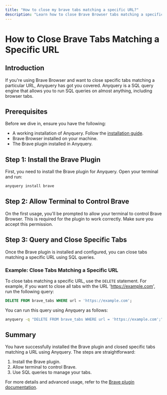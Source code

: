 ```yaml
---
title: "How to close my brave tabs matching a specific URL?"
description: "Learn how to close Brave Browser tabs matching a specific URL using Anyquery's SQL query engine. Follow simple steps to install the plugin and execute queries."
---
```


# How to Close Brave Tabs Matching a Specific URL

## Introduction

If you're using Brave Browser and want to close specific tabs matching a particular URL, Anyquery has got you covered. Anyquery is a SQL query engine that allows you to run SQL queries on almost anything, including browser tabs.

## Prerequisites

Before we dive in, ensure you have the following:
- A working installation of Anyquery. Follow the [installation guide](https://anyquery.dev/docs/#installation).
- Brave Browser installed on your machine.
- The Brave plugin installed in Anyquery.

## Step 1: Install the Brave Plugin

First, you need to install the Brave plugin for Anyquery. Open your terminal and run:

```bash
anyquery install brave
```

## Step 2: Allow Terminal to Control Brave

On the first usage, you'll be prompted to allow your terminal to control Brave Browser. This is required for the plugin to work correctly. Make sure you accept this permission.

## Step 3: Query and Close Specific Tabs

Once the Brave plugin is installed and configured, you can close tabs matching a specific URL using SQL queries.

### Example: Close Tabs Matching a Specific URL

To close tabs matching a specific URL, use the `DELETE` statement. For example, if you want to close all tabs with the URL 'https://example.com', run the following query:

```sql
DELETE FROM brave_tabs WHERE url = 'https://example.com';
```

You can run this query using Anyquery as follows:

```bash
anyquery -q "DELETE FROM brave_tabs WHERE url = 'https://example.com';"
```

## Summary

You have successfully installed the Brave plugin and closed specific tabs matching a URL using Anyquery. The steps are straightforward:
1. Install the Brave plugin.
2. Allow terminal to control Brave.
3. Use SQL queries to manage your tabs.

For more details and advanced usage, refer to the [Brave plugin documentation](https://anyquery.dev/integrations/brave).
